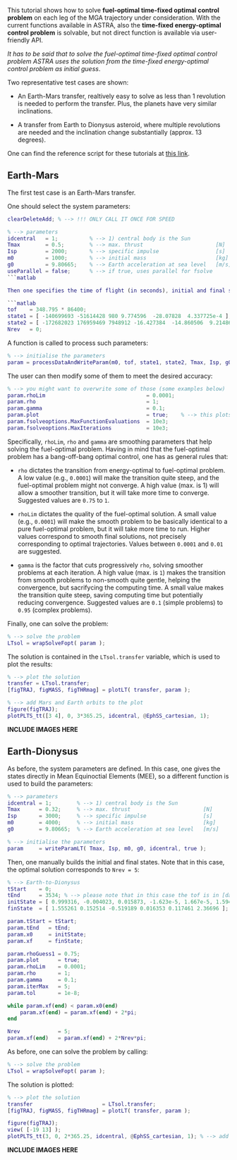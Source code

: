This tutorial shows how to solve **fuel-optimal time-fixed optimal control problem** on each leg of the MGA trajectory under consideration. With the current functions available in ASTRA, also the **time-fixed energy-optimal control problem** is solvable, but not direct function is available via user-friendly API.

*It has to be said that to solve the fuel-optimal time-fixed optimal control problem ASTRA uses the solution from the time-fixed energy-optimal control problem as initial guess*.

Two representative test cases are shown:

- An Earth-Mars transfer, realtively easy to solve as less than 1 revolution is needed to perform the transfer. Plus, the planets have very similar inclinations.

- A transfer from Earth to Dionysus asteroid, where multiple revolutions are needed and the inclination change substantially (approx. 13 degrees).

One can find the reference script for these tutorials at [this link](https://github.com/andreabellome/astra/blob/main/low_thrust_trajectories.m).

## Earth-Mars

The first test case is an Earth-Mars transfer.

One should select the system parameters:

```matlab
clearDeleteAdd; % --> !!! ONLY CALL IT ONCE FOR SPEED

% --> parameters
idcentral   = 1;          % --> 1) central body is the Sun
Tmax        = 0.5;        % --> max. thrust                       [N]
Isp         = 2000;       % --> specific impulse                  [s]
m0          = 1000;       % --> initial mass                      [kg]           
g0          = 9.80665;    % --> Earth acceleration at sea level   [m/s]
useParallel = false;      % --> if true, uses parallel for fsolve
```matlab

Then one specifies the time of flight (in seconds), initial and final states (in km and km/s, for position and velocity, respectively), as well as the desired number of revolutions:

```matlab
tof    = 348.795 * 86400;                                                       % --> time of flight [sec]
state1 = [ -140699693 -51614428 980 9.774596  -28.07828  4.337725e-4 ];         % --> initial state [km],[km/s]
state2 = [ -172682023 176959469 7948912 -16.427384  -14.860506  9.21486e-4 ];   % --> final state [km],[km/s]
Nrev   = 0;                                                                     % --> number of revolutions
```

A function is called to process such parameters:

```matlab
% --> initialise the parameters
param = processDataAndWriteParam(m0, tof, state1, state2, Tmax, Isp, g0, Nrev, idcentral, useParallel);
```

The user can then modify some of them to meet the desired accuracy:

```matlab
% --> you might want to overwrite some of those (some examples below)
param.rhoLim                                = 0.0001;
param.rho                                   = 1;
param.gamma                                 = 0.1;
param.plot                                  = true;    % --> this plots the thrust evolution over time for different rho (default is false)
param.fsolveoptions.MaxFunctionEvaluations  = 10e3;
param.fsolveoptions.MaxIterations           = 10e3;
```

Specifically, ```rhoLim```, ```rho``` and ```gamma``` are smoothing parameters that help solving the fuel-optimal problem. Having in mind that the fuel-optimal problem has a bang-off-bang optimal control, one has as general rules that:

- ```rho``` dictates the transition from energy-optimal to fuel-optimal problem. A low value (e.g., ```0.0001```) will make the transition quite steep, and the fuel-optimal problem might not converge. A high value (max. is 1) will allow a smoother transition, but it will take more time to converge. Suggested values are ```0.75``` to ```1```.

- ```rhoLim``` dictates the quality of the fuel-optimal solution. A small value (e.g., ```0.0001```) will make the smooth problem to be basically identical to a pure fuel-optimal problem, but it will take more time to run. Higher values correspond to smooth final solutions, not precisely corresponding to optimal trajectories. Values between ```0.0001``` and ```0.01``` are suggested.

- ```gamma``` is the factor that cuts progressively ```rho```, solving smoother problems at each iteration. A high value (max. is ```1```) makes the transition from smooth problems to non-smooth quite gentle, helping the convergence, but sacrifycing the computing time. A small value makes the transition quite steep, saving computing time but potentially reducing convergence. Suggested values are ```0.1``` (simple problems) to ```0.95``` (complex problems).

Finally, one can solve the problem:

```matlab
% --> solve the problem
LTsol = wrapSolveFopt( param );
```

The solution is contained in the ```LTsol.transfer``` variable, which is used to plot the results:

```matlab
% --> plot the solution
transfer = LTsol.transfer;
[figTRAJ, figMASS, figTHRmag] = plotLT( transfer, param );

% --> add Mars and Earth orbits to the plot
figure(figTRAJ);
plotPLTS_tt([3 4], 0, 3*365.25, idcentral, @EphSS_cartesian, 1);
```

**INCLUDE IMAGES HERE**

## Earth-Dionysus

As before, the system parameters are defined. In this case, one gives the states directly in Mean Equinoctial Elements (MEE), so a different function is used to build the parameters:

```matlab
% --> parameters
idcentral = 1;        % --> 1) central body is the Sun
Tmax      = 0.32;     % --> max. thrust                       [N]
Isp       = 3000;     % --> specific impulse                  [s]
m0        = 4000;     % --> initial mass                      [kg]          
g0        = 9.80665;  % --> Earth acceleration at sea level   [m/s]

% --> initialise the parameters
param     = writeParamLT( Tmax, Isp, m0, g0, idcentral, true );
```

Then, one manually builds the initial and final states. Note that in this case, the optimal solution corresponds to ```Nrev = 5```:

```matlab
% --> Earth-to-Dionysus
tStart    = 0;
tEnd      = 3534; % --> please note that in this case the tof is in [days] as this is already scaled!!!
initState = [ 0.999316, -0.004023, 0.015873, -1.623e-5, 1.667e-5, 1.59491 ];
finState  = [ 1.555261 0.152514 -0.519189 0.016353 0.117461 2.36696 ];

param.tStart = tStart;
param.tEnd   = tEnd;
param.x0     = initState;
param.xf     = finState;

param.rhoGuess1 = 0.75;
param.plot      = true;
param.rhoLim    = 0.0001;
param.rho       = 1;
param.gamma     = 0.1;
param.iterMax   = 5;
param.tol       = 1e-8;

while param.xf(end) < param.x0(end)
    param.xf(end) = param.xf(end) + 2*pi;
end

Nrev            = 5;
param.xf(end)   = param.xf(end) + 2*Nrev*pi;
```

As before, one can solve the problem by calling:

```matlab
% --> solve the problem
LTsol = wrapSolveFopt( param );
```

The solution is plotted:

```matlab
% --> plot the solution
transfer                      = LTsol.transfer;
[figTRAJ, figMASS, figTHRmag] = plotLT( transfer, param );

figure(figTRAJ);
view( [-19 13] );
plotPLTS_tt(3, 0, 2*365.25, idcentral, @EphSS_cartesian, 1); % --> add Earth orbit to the plot
```

**INCLUDE IMAGES HERE**




